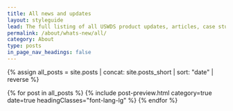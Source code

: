 ```yaml
---
title: All news and updates
layout: styleguide
lead: The full listing of all USWDS product updates, articles, case studies and more.
permalink: /about/whats-new/all/
category: About
type: posts
in_page_nav_headings: false
---
```


{% assign all_posts = site.posts | concat: site.posts_short | sort: "date" | reverse %}

<div class="margin-top-6">
  {% for post in all_posts %}
    {% include post-preview.html
      category=true
      date=true
      headingClasses="font-lang-lg"
    %}
  {% endfor %}
</div>
